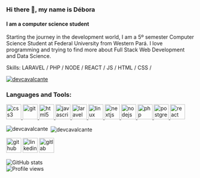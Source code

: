### Hi there 👋, my name is Débora
#### I am a computer science student
Starting the journey in the development world, I am a 5º semester Computer Science Student at Federal University from Western Pará. I love programming and trying to find more about Full Stack Web Development and Data Science.

Skills: LARAVEL /  PHP / NODE / REACT / JS / HTML / CSS /

<p align="left"> <a href="https://github.com/ryo-ma/github-profile-trophy"><img src="https://github-profile-trophy.vercel.app/?username=devcavalcante" alt="devcavalcante" /></a> </p>


<h3 align="left">Languages and Tools:</h3>
<p align="left"> <a href="https://www.w3schools.com/css/" target="_blank"> <img src="https://devicons.github.io/devicon/devicon.git/icons/css3/css3-original-wordmark.svg" alt="css3" width="40" height="40"/> </a> <a href="https://git-scm.com/" target="_blank"> <img src="https://www.vectorlogo.zone/logos/git-scm/git-scm-icon.svg" alt="git" width="40" height="40"/> </a> <a href="https://www.w3.org/html/" target="_blank"> <img src="https://devicons.github.io/devicon/devicon.git/icons/html5/html5-original-wordmark.svg" alt="html5" width="40" height="40"/> </a> <a href="https://developer.mozilla.org/en-US/docs/Web/JavaScript" target="_blank"> <img src="https://devicons.github.io/devicon/devicon.git/icons/javascript/javascript-original.svg" alt="javascript" width="40" height="40"/> </a> <a href="https://laravel.com/" target="_blank"> <img src="https://devicons.github.io/devicon/devicon.git/icons/laravel/laravel-plain-wordmark.svg" alt="laravel" width="40" height="40"/> </a> <a href="https://www.linux.org/" target="_blank"> <img src="https://devicons.github.io/devicon/devicon.git/icons/linux/linux-original.svg" alt="linux" width="40" height="40"/> </a> <a href="https://nextjs.org/" target="_blank"> <img src="https://cdn.worldvectorlogo.com/logos/nextjs-3.svg" alt="nextjs" width="40" height="40"/> </a> <a href="https://nodejs.org" target="_blank"> <img src="https://devicons.github.io/devicon/devicon.git/icons/nodejs/nodejs-original-wordmark.svg" alt="nodejs" width="40" height="40"/> </a> <a href="https://www.php.net" target="_blank"> <img src="https://devicons.github.io/devicon/devicon.git/icons/php/php-original.svg" alt="php" width="40" height="40"/> </a> <a href="https://www.postgresql.org" target="_blank"> <img src="https://devicons.github.io/devicon/devicon.git/icons/postgresql/postgresql-original-wordmark.svg" alt="postgresql" width="40" height="40"/> </a> <a href="https://reactjs.org/" target="_blank"> <img src="https://devicons.github.io/devicon/devicon.git/icons/react/react-original-wordmark.svg" alt="react" width="40" height="40"/> </a> </p>

<p><img align="left" src="https://github-readme-stats.vercel.app/api/top-langs?username=devcavalcante&show_icons=true&locale=en&layout=compact" alt="devcavalcante" /></p>

<p>&nbsp;<img align="center" src="https://github-readme-stats.vercel.app/api?username=devcavalcante&show_icons=true&locale=en" alt="devcavalcante" /></p>


[<img src='https://cdn.jsdelivr.net/npm/simple-icons@3.0.1/icons/github.svg' alt='github' height='40'>](https://github.com/devcavalcante)  [<img src='https://cdn.jsdelivr.net/npm/simple-icons@3.0.1/icons/linkedin.svg' alt='linkedin' height='40'>](https://www.linkedin.com/in/edin.com/in/débora-cavalcante-171633142//)  [<img src='https://cdn.jsdelivr.net/npm/simple-icons@3.0.1/icons/gitlab.svg' alt='gitlab' height='40'>](edin.com/in/débora-cavalcante-171633142/)  

![GitHub stats](https://github-readme-stats.vercel.app/api?username=devcavalcante&show_icons=true)  
![Profile views](https://gpvc.arturio.dev/devcavalcante)  
